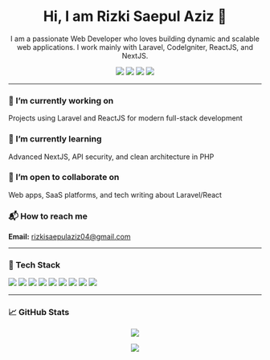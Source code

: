 <h1 align="center">Hi, I am Rizki Saepul Aziz 👋</h1>

<p align="center">
  I am a passionate Web Developer who loves building dynamic and scalable web applications. I work mainly with Laravel, CodeIgniter, ReactJS, and NextJS.
</p>

<p align="center">
  <a href="https://github.com/rzxyss/" target="_blank"><img src="https://img.shields.io/badge/GitHub-000?style=for-the-badge&logo=github&logoColor=white" /></a>
  <a href="https://www.linkedin.com/in/rizki-saepul-aziz/" target="_blank"><img src="https://img.shields.io/badge/LinkedIn-0A66C2?style=for-the-badge&logo=linkedin&logoColor=white" /></a>
  <a href="mailto:rizkisaepulaziz04@gmail.com" target="_blank"><img src="https://img.shields.io/badge/Email-D14836?style=for-the-badge&logo=gmail&logoColor=white" /></a>
  <a href="https://rzxyss.my.id/" target="_blank"><img src="https://img.shields.io/badge/Portfolio-333?style=for-the-badge&logo=about.me&logoColor=white" /></a>
</p>

---

### 🔭 I’m currently working on
Projects using Laravel and ReactJS for modern full-stack development

### 🌱 I’m currently learning
Advanced NextJS, API security, and clean architecture in PHP

### 🤝 I’m open to collaborate on
Web apps, SaaS platforms, and tech writing about Laravel/React

### 📬 How to reach me
**Email:** [rizkisaepulaziz04@gmail.com](mailto:rizkisaepulaziz04@gmail.com)

---

### 🧰 Tech Stack

<p>
  <img src="https://img.shields.io/badge/LARAVEL-FF2D20?style=for-the-badge&logo=laravel&logoColor=white" />
  <img src="https://img.shields.io/badge/CODEIGNITER-EF4223?style=for-the-badge&logo=codeigniter&logoColor=white" />
  <img src="https://img.shields.io/badge/REACT-20232A?style=for-the-badge&logo=react&logoColor=61DAFB" />
  <img src="https://img.shields.io/badge/NEXT-000000?style=for-the-badge&logo=next.js&logoColor=white" />
  <img src="https://img.shields.io/badge/PHP-777BB4?style=for-the-badge&logo=php&logoColor=white" />
  <img src="https://img.shields.io/badge/JAVASCRIPT-F7DF1E?style=for-the-badge&logo=javascript&logoColor=black" />
  <img src="https://img.shields.io/badge/MYSQL-4479A1?style=for-the-badge&logo=mysql&logoColor=white" />
  <img src="https://img.shields.io/badge/Tailwind_CSS-38B2AC?style=for-the-badge&logo=tailwind-css&logoColor=white" />
  <img src="https://img.shields.io/badge/GIT-F05032?style=for-the-badge&logo=git&logoColor=white" />
</p>

---

### 📈 GitHub Stats

<p align="center">
  <img src="https://github-readme-stats.vercel.app/api?username=rzxyss&show_icons=true&theme=radical" />
</p>

<p align="center">
  <img src="https://github-readme-stats.vercel.app/api/top-langs/?username=rzxyss&layout=compact&theme=radical" />
</p>
